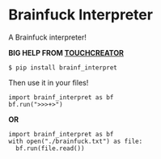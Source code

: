 # Brainfuck Interpreter
A Brainfuck interpreter!

**BIG HELP FROM [TOUCHCREATOR](https://github.com/Touchcreator)**

```shell
$ pip install brainf_interpret
```
Then use it in your files!
```python3
import brainf_interpret as bf
bf.run(">>>+>")
```
**OR**
```python3
import brainf_interpret as bf
with open("./brainfuck.txt") as file:
  bf.run(file.read())
```